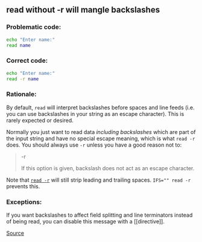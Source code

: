 ## read without -r will mangle backslashes

### Problematic code:

```sh
echo "Enter name:"
read name
```

### Correct code:

```sh
echo "Enter name:"
read -r name
```

### Rationale:

By default, `read` will interpret backslashes before spaces and line feeds (i.e. you can use backslashes in your string as an escape character). This is rarely expected or desired.

Normally you just want to read data _including backslashes_ which are part of the input string and have no special escape meaning, which is what `read -r` does. You should always use `-r` unless you have a good reason not to:

> -r
>
> If this option is given, backslash does not act as an escape character.

Note that [`read -r`](https://www.tldp.org/LDP/abs/html/internal.html#READR) will still strip leading and trailing spaces. `IFS="" read -r` prevents this.

### Exceptions:

If you want backslashes to affect field splitting and line terminators instead of being read, you can disable this message with a [[directive]].

[Source](https://github.com/koalaman/shellcheck/wiki/SC2162)

